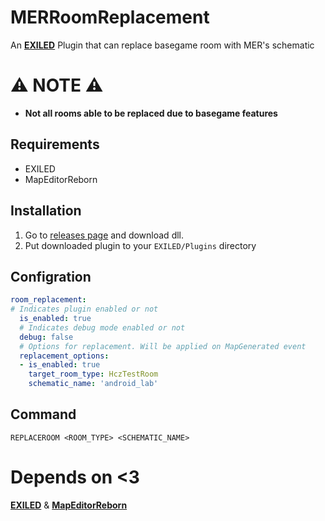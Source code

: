 # MERRoomReplacement
An **[EXILED](https://github.com/Exiled-Team/EXILED)** Plugin that can replace basegame room with MER's schematic 
# ⚠️ NOTE ⚠️
+ **Not all rooms able to be replaced due to basegame features**

## Requirements
+ EXILED
+ MapEditorReborn

## Installation
1. Go to [releases page](https://github.com/FakeMan2332/MERRoomReplacement/releases/latest) and download dll.
2. Put downloaded plugin to your `EXILED/Plugins` directory

## Configration

```yml
room_replacement:
# Indicates plugin enabled or not
  is_enabled: true
  # Indicates debug mode enabled or not
  debug: false
  # Options for replacement. Will be applied on MapGenerated event
  replacement_options:
  - is_enabled: true
    target_room_type: HczTestRoom
    schematic_name: 'android_lab'
```

## Command
```
REPLACEROOM <ROOM_TYPE> <SCHEMATIC_NAME>
```

# Depends on <3
**[EXILED](https://github.com/Exiled-Team/EXILED)** & **[MapEditorReborn](https://github.com/Michal78900/MapEditorReborn)**
